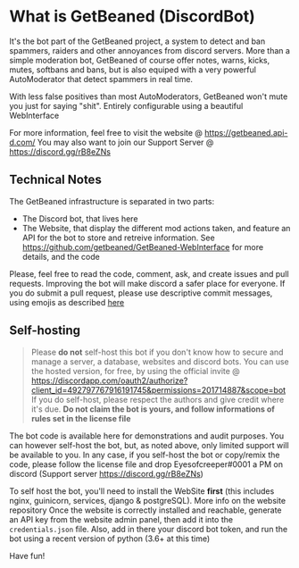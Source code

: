 # What is GetBeaned (DiscordBot)
It's the bot part of the GetBeaned project, a system to detect and ban spammers, raiders and other annoyances from discord servers. 
More than a simple moderation bot, GetBeaned of course offer notes, warns, kicks, mutes, softbans and bans, but is also equiped with a very powerful AutoModerator that detect spammers in real time.

With less false positives than most AutoModerators, GetBeaned won't mute you just for saying "shit". Entirely configurable using a beautiful WebInterface

For more information, feel free to visit the website @ https://getbeaned.api-d.com/
You may also want to join our Support Server @ https://discord.gg/rB8eZNs

## Technical Notes

The GetBeaned infrastructure is separated in two parts:

- The Discord bot, that lives here
- The Website, that display the different mod actions taken, and feature an API for the bot to store and retreive information. See https://github.com/getbeaned/GetBeaned-WebInterface for more details, and the code

Please, feel free to read the code, comment, ask, and create issues and pull requests. Improving the bot will make discord a safer place for everyone.
If you do submit a pull request, please use descriptive commit messages, using emojis as described [here](https://gitmoji.carloscuesta.me/)

## Self-hosting 
> Please **do not** self-host this bot if you don't know how to secure and manage a server, a database, websites and discord bots. You can use the hosted version, for free, by using the official invite @ https://discordapp.com/oauth2/authorize?client_id=492797767916191745&permissions=201714887&scope=bot
> If you do self-host, please respect the authors and give credit where it's due. **Do not claim the bot is yours, and follow informations of rules set in the license file**

The bot code is available here for demonstrations and audit purposes. You can however self-host the bot, but, as noted above, only limited support will be available to you. In any case, if you self-host the bot or copy/remix the code, please follow the license file and drop Eyesofcreeper#0001 a PM on discord (Support server https://discord.gg/rB8eZNs)

To self host the bot, you'll need to install the WebSite **first** (this includes nginx, guinicorn, services, django & postgreSQL). More info on the website repository
Once the website is correctly installed and reachable, generate an API key from the website admin panel, then add it into the `credentials.json` file. Also, add in there your discord bot token, and run the bot using a recent version of python (3.6+ at this time)

Have fun!


